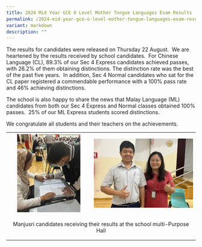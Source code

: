 ```yaml
---
title: 2024 Mid Year GCE O Level Mother Tongue Languages Exam Results
permalink: /2024-mid-year-gce-o-level-mother-tongue-languages-exam-results/
variant: markdown
description: ""
---
```

<p>The results for candidates were released on Thursday 22 August.&nbsp;
We are heartened by the results received by school candidates.&nbsp; For
Chinese Language (CL), 89.3% of our Sec 4 Express candidates achieved passes,
with 26.2% of them obtaining distinctions. The distinction rate was the
best of the past five years.&nbsp; In addition, Sec 4 Normal candidates
who sat for the CL paper registered a commendable performance with a 100%
pass rate and 46% achieving distinctions.</p>
<p>The school is also happy to share the news that Malay Language (ML) candidates
from both our Sec 4 Express and Normal classes obtained 100% passes.&nbsp;
25% of our ML Express students scored distinctions.</p>
<p>We congratulate all students and their teachers on the achievements.</p>
<table style="minWidth: 50px">
<colgroup>
<col>
<col>
</colgroup>
<tbody>
<tr>
<th rowspan="1" colspan="1">
<div class="isomer-image-wrapper">
<img style="width: 79%;" height="auto" width="100%" alt="" src="/images/Spotlight/2024 MT/mt1.jpg">
</div>
</th>
<th rowspan="1" colspan="1">
<div class="isomer-image-wrapper">
<img style="width: 100%" height="auto" width="100%" alt="" src="/images/Spotlight/2024 MT/mt2.jpg">
</div>
</th>
</tr>
<tr>
<td rowspan="1" colspan="2">
<p style="font-size:14px" align="center">Manjusri candidates receiving their results at the school multi-Purpose Hall
</p>
</td>
</tr>
</tbody>
</table>
<p></p>